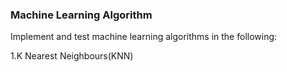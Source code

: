 ### Machine Learning Algorithm
<p>Implement and test machine learning algorithms in the following:
<p>1.K Nearest Neighbours(KNN)
